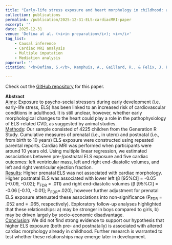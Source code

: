 ```yaml
---
title: "Early-life stress exposure and heart morphology in childhood: a prospective population-based study"
collection: publications
permalink: /publication/2025-12-31-ELS-cardiacMRI-paper
excerpt: ''
date: 2025-12-31
venue: 'Defina at al. (<i>in preparation</i>); <i></i>'
tag_list: 
    - Causal inference
    - Cardiac MRI analysis
    - Multiple imputation
    - Mediation analysis
paperurl: ''
citation: '<b>Defina, S.</b>, Kamphuis, A., Gaillard, R., & Felix, J. F. (<i>in press</i>)'

---
```


Check out the [GitHub repository](https://github.com/SereDef/ELS-cardiacMRI-project) for this paper.


**Abstract** \
<ins>Aims</ins>:
Exposure to psycho-social stressors during early development (i.e. early-life stress, ELS) has been linked to an 
increased risk of cardiovascular conditions in adulthood. It is still unclear, however, whether early morphological 
changes to the heart could play a role in the pathophysiology of ELS-related CVD, as suggested by animal studies. \
<ins>Methods</ins>:
Our sample consisted of 4225 children from the Generation R Study. Cumulative measures of prenatal (i.e., in utero) and 
postnatal (i.e., from birth to 10 years) ELS exposure were constructed using repeated parental reports. Cardiac MRI was 
performed when participants were around 10 years old. Using multiple linear regression, we estimated associations 
between pre-/postnatal ELS exposure and five cardiac outcomes: left ventricular mass, left and right end-diastolic 
volumes, and left and right ventricular ejection fraction. \
<ins>Results</ins>:
Higher prenatal ELS was not associated with cardiac morphology. Higher postnatal ELS was associated with lower left 
(β [95%CI] = -0.05 [-0.09, -0.02]; P<sub>FDR</sub> = .011) and right end-diastolic volumes (β [95%CI] = -0.06 
[-0.10, -0.01]; P<sub>FDR</sub>=.020), however further adjustment for prenatal ELS exposure attenuated these 
associations into non-significance (P<sub>FDR</sub> = .052 and = .065, respectively). Exploratory follow-up analyses 
highlighted that these relationships: a) may be stronger in boys compared to girls, b) may be driven largely by 
socio-economic disadvantage. \
<ins>Conclusion</ins>:
We did not find strong evidence to support our hypothesis that higher ELS exposure (both pre- and postnatally) is 
associated with altered cardiac morphology already in childhood. Further research is warranted to test whether these 
relationships may emerge later in development.
